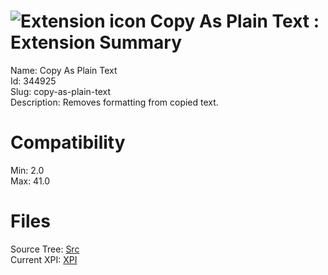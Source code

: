 # ![Extension icon](https://addons.thunderbird.net/user-media/addon_icons/344/344925-64.png?modified=1444291312) Copy As Plain Text : Extension Summary

Name: Copy As Plain Text  
Id: 344925  
Slug: copy-as-plain-text  
Description: Removes formatting from copied text.
  

# Compatibility
Min: 2.0  
Max: 41.0  

# Files

Source Tree: [Src](C:/Dev/Thunderbird/ThunderKdB/xall/xOther/344925-copy-as-plain-text/src)  
Current XPI: [XPI](C:/Dev/Thunderbird/ThunderKdB/xall/xOther/344925-copy-as-plain-text/xpi)  




